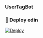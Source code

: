### UserTagBot


### 🚀 Deploy edin
[![Deploy](https://www.herokucdn.com/deploy/button.svg)](https://heroku.com/deploy?template=https://github.com/BoofBlogPing/UserTaggebot.-00)
